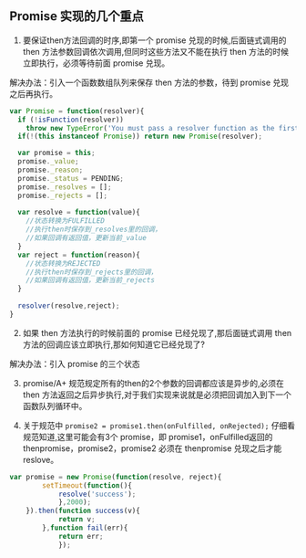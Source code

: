 ## Promise 实现的几个重点

1. 要保证then方法回调的时序,即第一个 promise 兑现的时候,后面链式调用的 then 方法参数回调依次调用,但同时这些方法又不能在执行 then 方法的时候立即执行，必须等待前面 promise 兑现。

解决办法：引入一个函数数组队列来保存 then 方法的参数，待到 promise 兑现之后再执行。

```javascript
var Promise = function(resolver){
  if (!isFunction(resolver))
    throw new TypeError('You must pass a resolver function as the first argument to the promise constructor');
  if(!(this instanceof Promise)) return new Promise(resolver);

  var promise = this;
  promise._value;
  promise._reason;
  promise._status = PENDING;
  promise._resolves = [];
  promise._rejects = [];
  
  var resolve = function(value){
    //状态转换为FULFILLED 
    //执行then时保存到_resolves里的回调，
    //如果回调有返回值，更新当前_value
  }
  var reject = function(reason){
    //状态转换为REJECTED
    //执行then时保存到_rejects里的回调，
    //如果回调有返回值，更新当前_rejects
  }
  
  resolver(resolve,reject);
}
```


2. 如果 then 方法执行的时候前面的 promise 已经兑现了,那后面链式调用 then 方法的回调应该立即执行,那如何知道它已经兑现了?

解决办法：引入 promise 的三个状态

3. promise/A+ 规范规定所有的then的2个参数的回调都应该是异步的,必须在 then 方法返回之后异步执行,对于我们实现来说就是必须把回调加入到下一个函数队列循环中。

4. 关于规范中 `promise2 = promise1.then(onFulfilled, onRejected);` 仔细看规范知道,这里可能会有3个 promise，即 promise1，onFulfilled返回的 thenpromise，promise2，promise2 必须在 thenpromise 兑现之后才能 reslove。




```javascript
var promise = new Promise(function(resolve, reject){
        setTimeout(function(){
            resolve('success');
            },2000);
    }).then(function success(v){
            return v;
        },function fail(err){
            return err;
            });
```
